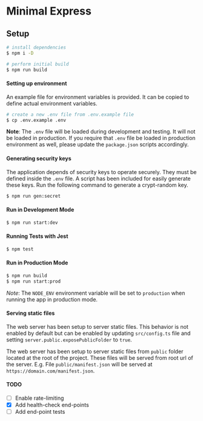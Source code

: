 # Minimal Express

## Setup
```bash
# install dependencies
$ npm i -D

# perform initial build
$ npm run build
```


#### Setting up environment
An example file for environment variables is provided. It can be copied to define actual environment variables.

```bash
# create a new .env file from .env.example file
$ cp .env.example .env
```

**Note**: The `.env` file will be loaded during development and testing. It will not be loaded in production. If you require that `.env` file be loaded in production environment as well, please update the `package.json` scripts accordingly.


#### Generating security keys
The application depends of security keys to operate securely. They must be defined inside the `.env` file. A script has been included for easily generate these keys. Run the following command to generate a crypt-random key.

```bash
$ npm run gen:secret
```


#### Run in Development Mode
```bash
$ npm run start:dev
```


#### Running Tests with Jest
```bash
$ npm test
```

#### Run in Production Mode
```bash
$ npm run build
$ npm run start:prod
```
*Note*: The `NODE_ENV` environment variable will be set to `production` when running the app in production mode.


#### Serving static files
The web server has been setup to server static files. This behavior is not enabled by default but can be enabled by updating `src/config.ts` file and setting `server.public.exposePublicFolder` to `true`.

The web server has been setup to server static files from `public` folder located at the root of the project. These files will be served from root url of the server. E.g. File `public/manifest.json` will be served at `https://domain.com/manifest.json`.


#### TODO

- [ ] Enable rate-limiting
- [x] Add health-check end-points
- [ ] Add end-point tests
